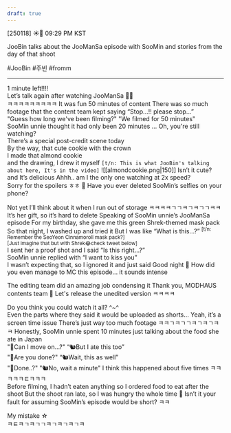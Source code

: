 ```yaml
---
draft: true
---
```

[250118] ☀️💭 09:29 PM KST

JooBin talks about the JooManSa episode with SooMin and stories from the day of that shoot

#JooBin #주빈 #fromm
___
1 minute left!!!!  
Let’s talk again after watching JooManSa 👀👀  
ㅋㅋㅋㅋㅋㅋㅋㅋㅋ
It was fun
50 minutes of content
There was so much footage that the content team kept saying
“Stop...!! please stop...”  
"Guess how long we've been filming?" 
"We filmed for 50 minutes"  
SooMin unnie thought it had only been 20 minutes
...
Oh, you're still watching?  
There’s a special post-credit scene today  
By the way, that cute cookie with the crown  
I made that almond cookie  
and the drawing, I drew it myself
`[t/n: This is what JooBin's talking about here, It's in the video]`
![[almondcookie.png|150]]
Isn’t it cute?  
and It’s delicious
Ahhh.. am I the only one watching at 2x speed?  
Sorry for the spoilers
ㅎㅎ
🫧 Have you ever deleted SooMin’s selfies on your phone?

Not yet
I’ll think about it when I run out of storage
ㅋㅋㅋㅋㄱㄱㅋㄱㅋㄱㄱㅋㅋ  
It’s her gift, so it’s hard to delete
Speaking of SooMin unnie’s JooManSa episode
For my birthday, she gave me this green Shrek-themed mask pack
So that night, I washed up and tried it
But I was like “What is this...?” 
<sup>[t/n: Remember the SeoYeon Cinnamoroll mask pack?]</sup>  
<sup>[Just imagine that but with Shrek😂check tweet below]</sup>  
I sent her a proof shot and I said “Is this right...?”  
SooMin unnie replied with “I want to kiss you”  
I wasn’t expecting that, so I ignored it 
and just said Good night
🫧 How did you even manage to MC this episode... it sounds intense

The editing team did an amazing job condensing it
Thank you, MODHAUS contents team
🫧 Let's release the unedited version ㅋㅋㅋㅋ

Do you think you could watch it all?
^~^  
Even the parts where they said it would be uploaded as shorts…
Yeah, it’s a screen time issue
There’s just way too much footage
ㅋㅋㄱㅋㄱㄱㅋㄱㅋㄱㅋㅋ
Honestly, SooMin unnie spent 10 minutes just talking about the food she ate in Japan  
"🐣Can I move on...?"
“🐿️But I ate this too”  
"🐣Are you done?"
“🐿️Wait, this as well”  
"🐣Done..?"
"🐿️No, wait a minute"
I think this happened about five times
ㅋㅋㅋㅋㅋㅌㅋㅋㅋ  
Before filming, I hadn’t eaten anything
so I ordered food to eat after the shoot
But the shoot ran late, so I was hungry the whole time
🫧 Isn’t it your fault for assuming SooMin’s episode would be short? ㅋㅋ

My mistake ☆  
ㅋㅌㅋㄱㅋㄱㄱㅋㄱㅋㄱㅋㄱㅋ